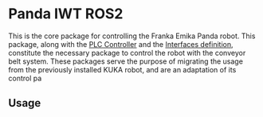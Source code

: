 # Panda IWT ROS2
This is the core package for controlling the Franka Emika Panda robot. This package, along with the [PLC Controller](https://github.com/LernFabrik/panda_iwt_ros2_plc_controller) and the [Interfaces definition](https://github.com/LernFabrik/panda_iwt_ros2_interfaces), constitute the necessary package to control the robot with the conveyor belt system. These packages serve the purpose of migrating the usage from the previously installed KUKA robot, and are an adaptation of its control pa

## Usage

